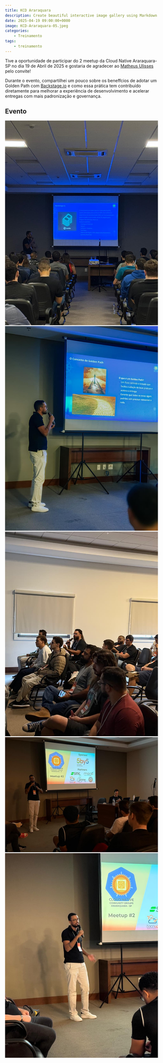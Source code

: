 ```yaml
---
title: KCD Araraquara
description: Create beautiful interactive image gallery using Markdown
date: 2025-04-19 09:00:00+0000
image: KCD-Araraquara-05.jpeg
categories:
    - Treinamento
tags:
    - treinamento
---
```


Tive a oportunidade de participar do 2 meetup da Cloud Native Araraquara-SP no dia 19 de Abril de 2025 e gostaria de agradecer ao [Matheus Ulisses]() pelo convite!

Durante o evento, compartilhei um pouco sobre os beneffcios de adotar um Golden Path com [Backstage.io](https://backstage.io/) e como essa prática tem contribuído diretamente para melhorar a experiência de desenvolvimento e acelerar entregas com mais padronização e governança.


## Evento

![KCD Araraquara](KCD-Araraquara-01.jpeg)
![KCD Araraquara](KCD-Araraquara-02.jpeg)
![KCD Araraquara](KCD-Araraquara-03.jpeg)
![KCD Araraquara](KCD-Araraquara-04.jpeg)
![KCD Araraquara](KCD-Araraquara-05.jpeg)